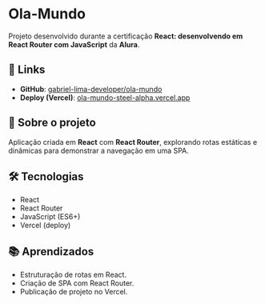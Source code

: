 # Ola-Mundo

Projeto desenvolvido durante a certificação **React: desenvolvendo em React Router com JavaScript** da **Alura**.

## 🔗 Links

- **GitHub**: [gabriel-lima-developer/ola-mundo](https://github.com/gabriel-lima-developer/ola-mundo)  
- **Deploy (Vercel)**: [ola-mundo-steel-alpha.vercel.app](https://ola-mundo-steel-alpha.vercel.app/)

## 📖 Sobre o projeto

Aplicação criada em **React** com **React Router**, explorando rotas estáticas e dinâmicas para demonstrar a navegação em uma SPA.

## 🛠 Tecnologias

- React  
- React Router  
- JavaScript (ES6+)  
- Vercel (deploy)

## 📚 Aprendizados

- Estruturação de rotas em React.  
- Criação de SPA com React Router.  
- Publicação de projeto no Vercel.  

